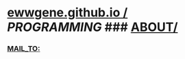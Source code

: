 # [ewwgene.github.io /](https://ewwgene.github.io/) _PROGRAMMING_ ### [ABOUT/](https://ewwgene.github.io/)
### [MAIL_TO:](mailto:r0cam@me.com)